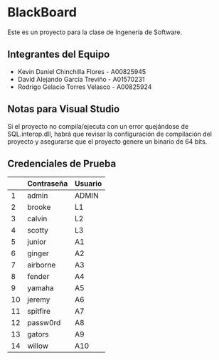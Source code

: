 # BlackBoard
Este es un proyecto para la clase de Ingenería de Software. 

## Integrantes del Equipo

- Kevin Daniel Chinchilla Flores - A00825945
- David Alejando García Treviño - A01570231
- Rodrigo Gelacio Torres Velasco - A00825924

## Notas para Visual Studio
Si el proyecto no compila/ejecuta con un error quejándose de SQL.interop.dll, habrá que revisar la configuración de compilación del proyecto y asegurarse que el proyecto genere un binario de 64 bits.

## Credenciales de Prueba
|    | Contraseña|	Usuario |
|----|-----------|--------------|
|1   |	admin	 |	ADMIN   |
|2   |	brooke	 |	L1 	|
|3   |	calvin	 |	L2	|	
|4   |	scotty	 |	L3	|
|5   |	junior	 |	A1	|
|6   |	ginger	 |	A2	|
|7   |	airborne |	A3	|
|8   |	fender	 |	A4	|
|9   |	yamaha	 |	A5	|
|10  |	jeremy	 |	A6	|
|11  |	spitfire |	A7	|
|12  |	passw0rd |      A8	|
|13  |	gators	 |	A9      |
|14  |  willow	 |	A10	|


